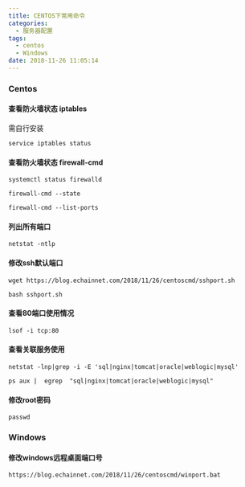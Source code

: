 ```yaml
---
title: CENTOS下常用命令
categories:
  - 服务器配置
tags:
  - centos
  - Windows
date: 2018-11-26 11:05:14
---
```

### Centos



#### 查看防火墙状态 iptables

需自行安装

```
service iptables status
```

#### 查看防火墙状态 firewall-cmd

```
systemctl status firewalld

firewall-cmd --state

firewall-cmd --list-ports

```

#### 列出所有端口

```
netstat -ntlp
```

#### 修改ssh默认端口

```
wget https://blog.echainnet.com/2018/11/26/centoscmd/sshport.sh

bash sshport.sh
```

#### 查看80端口使用情况

```
lsof -i tcp:80
```

#### 查看关联服务使用

```
netstat -lnp|grep -i -E 'sql|nginx|tomcat|oracle|weblogic|mysql'

ps aux |  egrep  "sql|nginx|tomcat|oracle|weblogic|mysql" 
```

#### 修改root密码

```
passwd 
```

### Windows

#### 修改windows远程桌面端口号

```
https://blog.echainnet.com/2018/11/26/centoscmd/winport.bat
```

